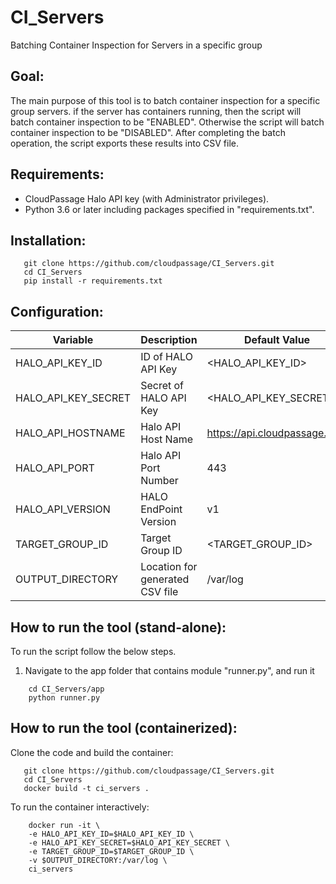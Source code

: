 # CI_Servers
Batching Container Inspection for Servers in a specific group

## Goal:
The main purpose of this tool is to batch container inspection for a specific group servers. if the server has containers running, then the script will batch container inspection to be "ENABLED". Otherwise the script will batch container inspection to be "DISABLED". After completing the batch operation, the script exports these results into CSV file.

## Requirements:
- CloudPassage Halo API key (with Administrator privileges).
- Python 3.6 or later including packages specified in "requirements.txt".

## Installation:

```
   git clone https://github.com/cloudpassage/CI_Servers.git
   cd CI_Servers
   pip install -r requirements.txt
```

## Configuration:
| Variable | Description | Default Value |
| -------- | ----- | ----- |
| HALO_API_KEY_ID | ID of HALO API Key | <HALO_API_KEY_ID> |
| HALO_API_KEY_SECRET | Secret of HALO API Key | <HALO_API_KEY_SECRET> |
| HALO_API_HOSTNAME | Halo API Host Name | https://api.cloudpassage.com |
| HALO_API_PORT | Halo API Port Number | 443 |
| HALO_API_VERSION | HALO EndPoint Version | v1 |
| TARGET_GROUP_ID | Target Group ID | <TARGET_GROUP_ID> |
| OUTPUT_DIRECTORY | Location for generated CSV file | /var/log |


## How to run the tool (stand-alone):
To run the script follow the below steps.

1.  Navigate to the app folder that contains module "runner.py", and run it

```
    cd CI_Servers/app
    python runner.py
```

## How to run the tool (containerized):
Clone the code and build the container:

```
   git clone https://github.com/cloudpassage/CI_Servers.git
   cd CI_Servers
   docker build -t ci_servers .
```

To run the container interactively:

```
    docker run -it \
    -e HALO_API_KEY_ID=$HALO_API_KEY_ID \
    -e HALO_API_KEY_SECRET=$HALO_API_KEY_SECRET \
    -e TARGET_GROUP_ID=$TARGET_GROUP_ID \
    -v $OUTPUT_DIRECTORY:/var/log \
    ci_servers
```